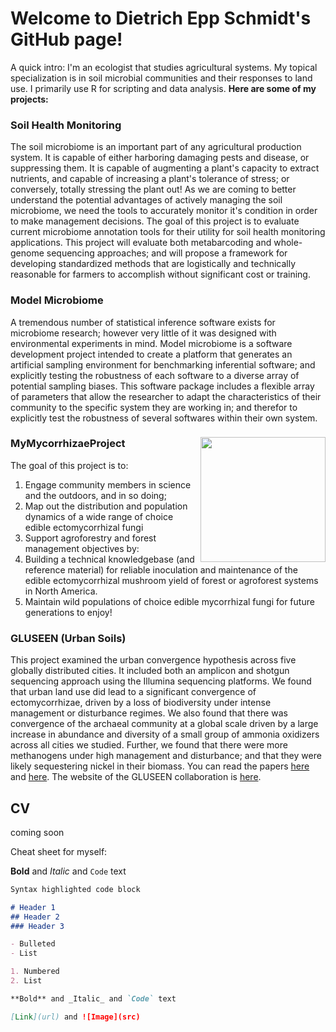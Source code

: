 # Welcome to Dietrich Epp Schmidt's GitHub page!

A quick intro: I'm an ecologist that studies agricultural systems. My topical specialization is in soil microbial communities and their responses to land use. I primarily use R for scripting and data analysis. **Here are some of my projects:**

### Soil Health Monitoring

The soil microbiome is an important part of any agricultural production system. It is capable of either harboring damaging pests and disease, or suppressing them. It is capable of augmenting a plant's capacity to extract nutrients, and capable of increasing a plant's tolerance of stress; or conversely, totally stressing the plant out! As we are coming to better understand the potential advantages of actively managing the soil microbiome, we need the tools to accurately monitor it's condition in order to make management decisions. The goal of this project is to evaluate current microbiome annotation tools for their utility for soil health monitoring applications. This project will evaluate both metabarcoding and whole-genome sequencing approaches; and will propose a framework for developing standardized methods that are logistically and technically reasonable for farmers to accomplish without significant cost or training.

### Model Microbiome

A tremendous number of statistical inference software exists for microbiome research; however very little of it was designed with environmental experiments in mind. Model microbiome is a software development project intended to create a platform that generates an artificial sampling environment for benchmarking inferential software; and explicitly testing the robustness of each software to a diverse array of potential sampling biases. This software package includes a flexible array of parameters that allow the researcher to adapt the characteristics of their community to the specific system they are working in; and therefor to explicitly test the robustness of several softwares within their own system.

### MyMycorrhizaeProject <img src="https://user-images.githubusercontent.com/19291020/116314739-7de76780-a77d-11eb-82ce-63128d274a98.jpeg" width=200 align=right>

The goal of this project is to:

1. Engage community members in science and the outdoors, and in so doing;
2. Map out the distribution and population dynamics of a wide range of choice edible ectomycorrhizal fungi
3. Support agroforestry and forest management objectives by:
4. Building a technical knowledgebase (and reference material) for reliable inoculation and maintenance of the edible ectomycorrhizal mushroom yield of forest or agroforest systems in North America.
5. Maintain wild populations of choice edible mycorrhizal fungi for future generations to enjoy!

### GLUSEEN (Urban Soils)

This project examined the urban convergence hypothesis across five globally distributed cities. It included both an amplicon and shotgun sequencing approach using the Illumina sequencing platforms. We found that urban land use did lead to a significant convergence of ectomycorrhizae, driven by a loss of biodiversity under intense management or disturbance regimes. We also found that there was convergence of the archaeal community at a global scale driven by a large increase in abundance and diversity of a small group of ammonia oxidizers across all cities we studied. Further, we found that there were more methanogens under high management and disturbance; and that they were likely sequestering nickel in their biomass. You can read the papers [here](https://doi.org/10.1038/s41559-017-0123) and [here](https://doi.org/10.3389/fmicb.2019.02330). The website of the GLUSEEN collaboration is [here](http://www.gluseen.org/).

## CV

coming soon

Cheat sheet for myself:

**Bold** and _Italic_ and `Code` text

```markdown
Syntax highlighted code block

# Header 1
## Header 2
### Header 3

- Bulleted
- List

1. Numbered
2. List

**Bold** and _Italic_ and `Code` text

[Link](url) and ![Image](src)
```
